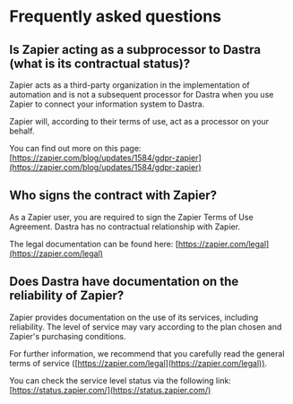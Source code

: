 # Frequently asked questions

## Is Zapier acting as a subprocessor to Dastra (what is its contractual status)?

Zapier acts as a third-party organization in the implementation of automation and is not a subsequent processor for Dastra when you use Zapier to connect your information system to Dastra.&#x20;

Zapier will, according to their terms of use, act as a processor on your behalf.&#x20;

You can find out more on this page: [https://zapier.com/blog/updates/1584/gdpr-zapier](https://zapier.com/blog/updates/1584/gdpr-zapier)

## Who signs the contract with Zapier?

As a Zapier user, you are required to sign the Zapier Terms of Use Agreement. Dastra has no contractual relationship with Zapier.

The legal documentation can be found here: [https://zapier.com/legal](https://zapier.com/legal)

## Does Dastra have documentation on the reliability of Zapier?

Zapier provides documentation on the use of its services, including reliability. The level of service may vary according to the plan chosen and Zapier's purchasing conditions.

For further information, we recommend that you carefully read the general terms of service ([https://zapier.com/legal](https://zapier.com/legal)).

You can check the service level status via the following link: [https://status.zapier.com/](https://status.zapier.com/)
